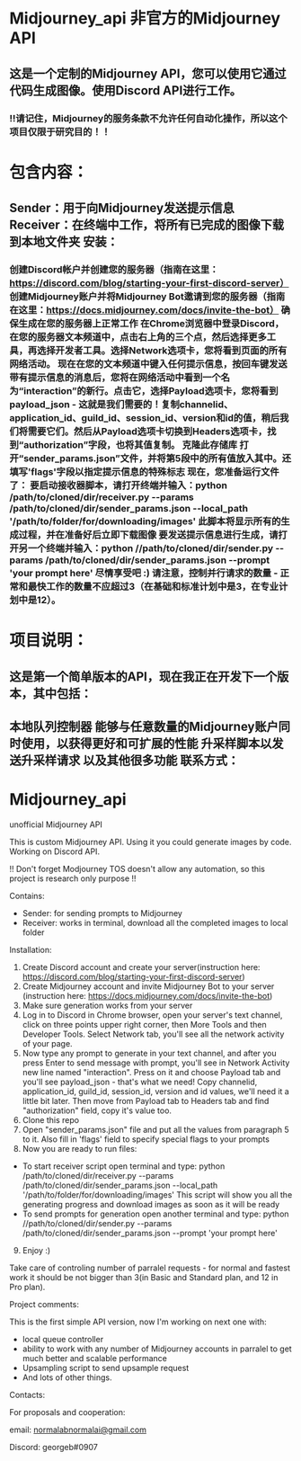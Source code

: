 # Midjourney_api 非官方的Midjourney API

## 这是一个定制的Midjourney API，您可以使用它通过代码生成图像。使用Discord API进行工作。

### !!请记住，Midjourney的服务条款不允许任何自动化操作，所以这个项目仅限于研究目的！！

# 包含内容：

## Sender：用于向Midjourney发送提示信息 Receiver：在终端中工作，将所有已完成的图像下载到本地文件夹 安装：

### 创建Discord帐户并创建您的服务器（指南在这里：https://discord.com/blog/starting-your-first-discord-server） 创建Midjourney账户并将Midjourney Bot邀请到您的服务器（指南在这里：https://docs.midjourney.com/docs/invite-the-bot） 确保生成在您的服务器上正常工作 在Chrome浏览器中登录Discord，在您的服务器文本频道中，点击右上角的三个点，然后选择更多工具，再选择开发者工具。选择Network选项卡，您将看到页面的所有网络活动。 现在在您的文本频道中键入任何提示信息，按回车键发送带有提示信息的消息后，您将在网络活动中看到一个名为“interaction”的新行。点击它，选择Payload选项卡，您将看到payload_json - 这就是我们需要的！复制channelid、application_id、guild_id、session_id、version和id的值，稍后我们将需要它们。然后从Payload选项卡切换到Headers选项卡，找到“authorization”字段，也将其值复制。 克隆此存储库 打开“sender_params.json”文件，并将第5段中的所有值放入其中。还填写'flags'字段以指定提示信息的特殊标志 现在，您准备运行文件了： 要启动接收器脚本，请打开终端并输入：python /path/to/cloned/dir/receiver.py --params /path/to/cloned/dir/sender_params.json --local_path '/path/to/folder/for/downloading/images' 此脚本将显示所有的生成过程，并在准备好后立即下载图像 要发送提示信息进行生成，请打开另一个终端并输入：python //path/to/cloned/dir/sender.py --params /path/to/cloned/dir/sender_params.json --prompt 'your prompt here' 尽情享受吧 :) 请注意，控制并行请求的数量 - 正常和最快工作的数量不应超过3（在基础和标准计划中是3，在专业计划中是12）。

# 项目说明：

## 这是第一个简单版本的API，现在我正在开发下一个版本，其中包括：

## 本地队列控制器 能够与任意数量的Midjourney账户同时使用，以获得更好和可扩展的性能 升采样脚本以发送升采样请求 以及其他很多功能 联系方式：








































# Midjourney_api
unofficial Midjourney API

This is custom Midjourney API. Using it you could generate images by code. Working on Discord API.

!! Don't forget Modjourney TOS doesn't allow any automation, so this project is research only purpose !!

Contains: 
- Sender: for sending prompts to Midjourney
- Receiver: works in terminal, download all the completed images to local folder

Installation:
1. Create Discord account and create your server(instruction here: https://discord.com/blog/starting-your-first-discord-server)
2. Create Midjourney account and invite Midjourney Bot to your server (instruction here: https://docs.midjourney.com/docs/invite-the-bot)
3. Make sure generation works from your server
4. Log in to Discord in Chrome browser, open your server's text channel, click on three points upper right corner, then More Tools and then Developer Tools.
Select Network tab, you'll see all the network activity of your page.
5. Now type any prompt to generate in your text channel, and after you press Enter to send message with prompt, you'll see in Network Activity new line named "interaction".
Press on it and choose Payload tab and you'll see payload_json - that's what we need!
Copy channelid, application_id, guild_id, session_id, version and id values, we'll need it a little bit later.
Then move from Payload tab to Headers tab and find "authorization" field, copy it's value too.
6. Clone this repo
7. Open "sender_params.json" file and put all the values from paragraph 5 to it. Also fill in 'flags' field to specify special flags to your prompts
8. Now you are ready to run files:
- To start receiver script open terminal and type:
python /path/to/cloned/dir/receiver.py --params /path/to/cloned/dir/sender_params.json --local_path '/path/to/folder/for/downloading/images'
This script will show you all the generating progress and download images as soon as it will be ready
- To send prompts for generation open another terminal and type:
python //path/to/cloned/dir/sender.py --params /path/to/cloned/dir/sender_params.json --prompt 'your prompt here'
9. Enjoy :)

Take care of controling number of parralel requests - for normal and fastest work it should be not bigger than 3(in Basic and Standard plan, and 12 in Pro plan).


Project comments:

This is the first simple API version, now I'm working on next one with:
- local queue controller
- ability to work with any number of Midjourney accounts in parralel to get much better and scalable performance
- Upsampling script to send upsample request
- And lots of other things.


Contacts:

For proposals and cooperation:

email: normalabnormalai@gmail.com

Discord: georgeb#0907
